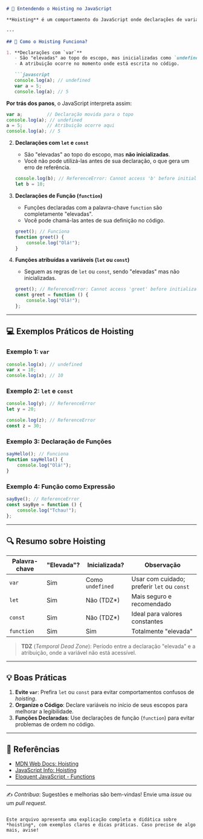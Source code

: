 ```markdown
# 🎯 Entendendo o Hoisting no JavaScript

**Hoisting** é um comportamento do JavaScript onde declarações de variáveis, funções ou classes são "movidas" para o topo de seu escopo antes da execução do código. Apesar de parecer mágico, é um mecanismo fundamental da linguagem que afeta como o JavaScript processa o código.

---

## 📝 Como o Hoisting Funciona?

1. **Declarações com `var`**  
   - São "elevadas" ao topo do escopo, mas inicializadas como `undefined`.
   - A atribuição ocorre no momento onde está escrita no código.

   ```javascript
   console.log(a); // undefined
   var a = 5;
   console.log(a); // 5
   ```

   **Por trás dos panos**, o JavaScript interpreta assim:
   ```javascript
   var a;         // Declaração movida para o topo
   console.log(a); // undefined
   a = 5;         // Atribuição ocorre aqui
   console.log(a); // 5
   ```

2. **Declarações com `let` e `const`**  
   - São "elevadas" ao topo do escopo, mas **não inicializadas**.
   - Você não pode utilizá-las antes de sua declaração, o que gera um erro de referência.

   ```javascript
   console.log(b); // ReferenceError: Cannot access 'b' before initialization
   let b = 10;
   ```

3. **Declarações de Função (`function`)**  
   - Funções declaradas com a palavra-chave `function` são completamente "elevadas".
   - Você pode chamá-las antes de sua definição no código.

   ```javascript
   greet(); // Funciona
   function greet() {
       console.log("Olá!");
   }
   ```

4. **Funções atribuídas a variáveis (`let` ou `const`)**  
   - Seguem as regras de `let` ou `const`, sendo "elevadas" mas não inicializadas.

   ```javascript
   greet(); // ReferenceError: Cannot access 'greet' before initialization
   const greet = function () {
       console.log("Olá!");
   };
   ```

---

## 💻 Exemplos Práticos de Hoisting

### Exemplo 1: `var`
```javascript
console.log(x); // undefined
var x = 10;
console.log(x); // 10
```

### Exemplo 2: `let` e `const`
```javascript
console.log(y); // ReferenceError
let y = 20;

console.log(z); // ReferenceError
const z = 30;
```

### Exemplo 3: Declaração de Funções
```javascript
sayHello(); // Funciona
function sayHello() {
    console.log("Olá!");
}
```

### Exemplo 4: Função como Expressão
```javascript
sayBye(); // ReferenceError
const sayBye = function () {
    console.log("Tchau!");
};
```

---

## 🔍 Resumo sobre Hoisting

| Palavra-chave | "Elevada"? | Inicializada?         | Observação                                 |
|---------------|------------|-----------------------|--------------------------------------------|
| `var`         | Sim        | Como `undefined`      | Usar com cuidado; preferir `let` ou `const`|
| `let`         | Sim        | Não (TDZ*)            | Mais seguro e recomendado                  |
| `const`       | Sim        | Não (TDZ*)            | Ideal para valores constantes              |
| `function`    | Sim        | Sim                   | Totalmente "elevada"                       |

> **TDZ** (*Temporal Dead Zone*): Período entre a declaração "elevada" e a atribuição, onde a variável não está acessível.

---

## 💡 Boas Práticas
1. **Evite `var`**: Prefira `let` ou `const` para evitar comportamentos confusos de *hoisting*.
2. **Organize o Código**: Declare variáveis no início de seus escopos para melhorar a legibilidade.
3. **Funções Declaradas**: Use declarações de função (`function`) para evitar problemas de ordem no código.

---

## 🔗 Referências

- [MDN Web Docs: Hoisting](https://developer.mozilla.org/en-US/docs/Glossary/Hoisting)
- [JavaScript Info: Hoisting](https://javascript.info/var)
- [Eloquent JavaScript - Functions](https://eloquentjavascript.net/03_functions.html)

---

✍️ *Contribua*: Sugestões e melhorias são bem-vindas! Envie uma *issue* ou um *pull request*.
```

Este arquivo apresenta uma explicação completa e didática sobre *hoisting*, com exemplos claros e dicas práticas. Caso precise de algo mais, avise!